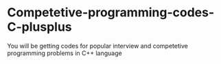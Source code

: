 # Competetive-programming-codes-C-plusplus

You will be getting codes for popular interview and competetive programming problems in C++ language
